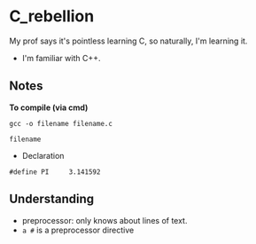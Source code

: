 # C_rebellion
My prof says it's pointless learning C, so naturally, I'm learning it.

- I'm familiar with C++.

## Notes

**To compile (via cmd)**

```gcc -o filename filename.c```

```filename```

- Declaration 
```
#define PI     3.141592
```

## Understanding 

- preprocessor: only knows about lines of text. 
- ```a #``` is a preprocessor directive







